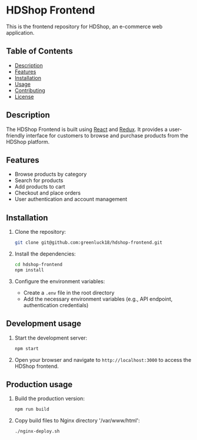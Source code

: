 # HDShop Frontend

This is the frontend repository for HDShop, an e-commerce web application.

## Table of Contents

- [Description](#description)
- [Features](#features)
- [Installation](#installation)
- [Usage](#usage)
- [Contributing](#contributing)
- [License](#license)

## Description

The HDShop Frontend is built using [React](https://reactjs.org/) and [Redux](https://redux.js.org/). It provides a user-friendly interface for customers to browse and purchase products from the HDShop platform.

## Features

- Browse products by category
- Search for products
- Add products to cart
- Checkout and place orders
- User authentication and account management

## Installation

1. Clone the repository:

    ```bash
    git clone git@github.com:greenluck18/hdshop-frontend.git
    ```

2. Install the dependencies:

    ```bash
    cd hdshop-frontend
    npm install
    ```

3. Configure the environment variables:

    - Create a `.env` file in the root directory
    - Add the necessary environment variables (e.g., API endpoint, authentication credentials)

## Development usage

1. Start the development server:

    ```bash
    npm start
    ```

2. Open your browser and navigate to `http://localhost:3000` to access the HDShop frontend.

## Production usage

1. Build the production version:

    ```bash
    npm run build
    ```

2. Copy build files to Nginx directory '/var/www/html':

    ```bash
    ./nginx-deploy.sh
    ```
